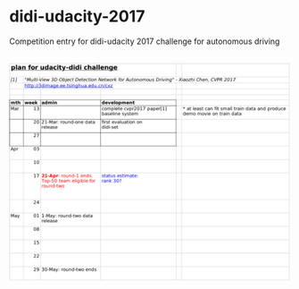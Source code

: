 # didi-udacity-2017
Competition entry for didi-udacity 2017 challenge for autonomous driving
<br><br>

![](docs/plan.png) 
